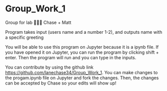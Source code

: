 # Group_Work_1
Group for lab 😤😤😤
Chase + Matt

Program takes input (users name and a number 1-2), and outputs name with a specific greeting

You will be able to use this program on Jupyter because it is a ipynb file. If you have opened it on Jupyter, you can run the program by clicking shift + enter. Then the program will run and you can type in the inputs.

You can contribute by using the github link https://github.com/lanechase34/Group_Work_1. You can make changes to the progam.ipynb file on Jupyter and fork the changes. Then, the changes can be accepted by Chase so your edits will show up!



